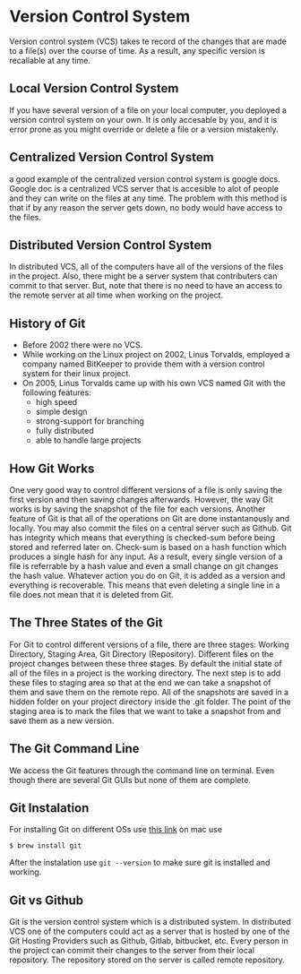 # Version Control System
Version control system (VCS) takes te record of the changes that are made to a file(s) over the course of time. As a result, any specific version is recallable at any time.
## Local Version Control System
If you have several version of a file on your local computer, you deployed a version control system on your own. It is only accesable by you, and it is error prone as you might override or delete a file or a version mistakenly.
## Centralized Version Control System
a good example of the centralized version control system is google docs. Google doc is a centralized VCS server that is accesible to alot of people and they can write on the files at any time. The problem with this method is that if by any reason the server gets down, no body would have access to the files.
## Distributed Version Control System
In distributed VCS, all of the computers have all of the versions of the files in the project. Also, there might be a server system that contributers can commit to that server. But, note that there is no need to have an access to the remote server at all time when working on the project.
## History of Git
 - Before 2002 there were no VCS.
 - While working on the Linux project on 2002, Linus Torvalds, employed a company named BitKeeper to provide them with a version control system for their linux project.
 - On 2005, Linus Torvalds came up with his own VCS named Git with the following features:
    - high speed
    - simple design
    - strong-support for branching
    - fully distributed
    - able to handle large projects
## How Git Works
One very good way to control different versions of a file is only saving the first version and then saving changes afterwards. However, the way Git works is by saving the snapshot of the file for each versions.
Another feature of Git is that all of the operations on Git are done instantanously and locally. You may also commit the files on a central server such as Github.
Git has integrity which means that everything is checked-sum before being stored and referred later on. Check-sum is based on a hash function which produces a single hash for any input. As a result, every single version of a file is referrable by a hash value and even a small change on git changes the hash value.
Whatever action you do on Git, it is added as a version and everything is recoverable. This means that even deleting a single line in a file does not mean that it is deleted from Git.
## The Three States of the Git
For Git to control different versions of a file, there are three stages: Working Directory, Staging Area, Git Directory (Repository). Different files on the project changes between these three stages. By default the initial state of all of the files in a project is the working directory. The next step is to add these files to staging area so that at the end we can take a snapshot of them and save them on the remote repo. All of the snapshots are saved in a hidden folder on your project directory inside the .git folder.
The point of the staging area is to mark the files that we want to take a snapshot from and save them as a new version.
[](https://git-scm.com/book/en/v2/images/areas.png)
## The Git Command Line
We access the Git features through the command line on terminal. Even though there are several Git GUIs but none of them are complete.
## Git Instalation
For installing Git on different OSs use [this link](https://git-scm.com/book/en/v2/Getting-Started-Installing-Git)
on mac use 
```
$ brew install git
```
After the instalation use `git --version` to make sure git is installed and working.
## Git vs Github
Git is the version control system which is a distributed system. In distributed VCS one of the computers could act as a server that is hosted by one of the Git Hosting Providers such as Github, Gitlab, bitbucket, etc.
Every person in the project can commit their changes to the server from their local repository. The repository stored on the server is called remote repository.